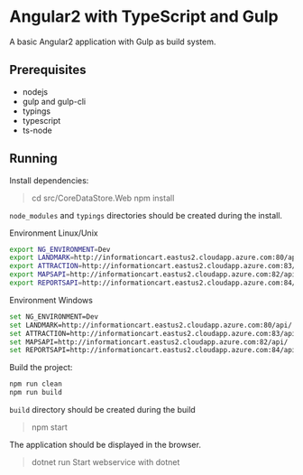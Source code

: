 Angular2 with TypeScript and Gulp
=================================

A basic Angular2 application with Gulp as build system.

Prerequisites
-------------

- nodejs
- gulp and gulp-cli
- typings
- typescript
- ts-node

Running
-------

Install dependencies:

> cd src/CoreDataStore.Web
> npm install

`node_modules` and `typings` directories should be created during the install.

Environment Linux/Unix
```bash
export NG_ENVIRONMENT=Dev
export LANDMARK=http://informationcart.eastus2.cloudapp.azure.com:80/api/
export ATTRACTION=http://informationcart.eastus2.cloudapp.azure.com:83/api/
export MAPSAPI=http://informationcart.eastus2.cloudapp.azure.com:82/api/
export REPORTSAPI=http://informationcart.eastus2.cloudapp.azure.com:84/api/
```

Environment Windows
```bash
set NG_ENVIRONMENT=Dev
set LANDMARK=http://informationcart.eastus2.cloudapp.azure.com:80/api/
set ATTRACTION=http://informationcart.eastus2.cloudapp.azure.com:83/api/
set MAPSAPI=http://informationcart.eastus2.cloudapp.azure.com:82/api/
set REPORTSAPI=http://informationcart.eastus2.cloudapp.azure.com:84/api/
```

Build the project:

```bash
npm run clean
npm run build
```

`build` directory should be created during the build

> npm start

The application should be displayed in the browser.

> dotnet run
Start webservice with dotnet
